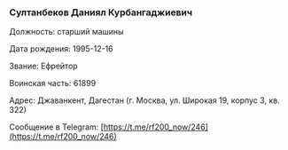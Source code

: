 ### Султанбеков Даниял Курбангаджиевич

Должность: старший машины

Дата рождения: 1995-12-16

Звание: Ефрейтор

Воинская часть: 61899

Адрес: Джаванкент, Дагестан (г. Москва, ул. Широкая 19, корпус 3, кв. 322)

Сообщение в Telegram: [https://t.me/rf200_now/246](https://t.me/rf200_now/246)
